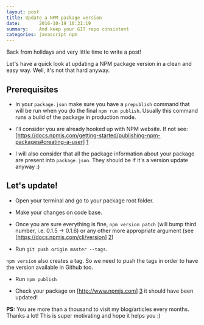 ```yaml
---
layout: post
title: Update a NPM package version
date:       2016-10-19 10:31:19
summary:    And keep your GIT repo consistent
categories: javascript npm
---
```


Back from holidays and very little time to write a post!

Let's have a quick look at updating a NPM package version in a clean and easy way. Well, it's not that hard anyway.

## Prerequisites

- In your `package.json` make sure you have a `prepublish` command that will be run when you do the final `npm run publish`. Usually this command runs a build of the package in production mode.

- I'll consider you are already hooked up with NPM website. If not see: [https://docs.npmjs.com/getting-started/publishing-npm-packages#creating-a-user] [1]

- I will also consider that all the package information about your package are present into `package.json`. They should be if it's a version update anyway :)

## Let's update!

- Open your terminal and go to your package root folder.

- Make your changes on code base.

- Once you are sure everything is fine, `npm version patch` (will bump third number, i.e. 0.1.5 -> 0.1.6) or any other more appropriate argument (see [https://docs.npmjs.com/cli/version] [2])

- Run `git push origin master --tags`.

`npm version` also creates a tag. So we need to push the tags in order to have the version available in Github too.

- Run `npm publish`

- Check your package on [http://www.npmjs.com] [3] it should have been updated!

**PS:** You are more than a thousand to visit my blog/articles every months. Thanks a lot! This is super motivating and hope it helps you :)

  [1]: https://docs.npmjs.com/getting-started/publishing-npm-packages#creating-a-user
  [2]: https://docs.npmjs.com/cli/version
  [3]: http://www.npmjs.com
